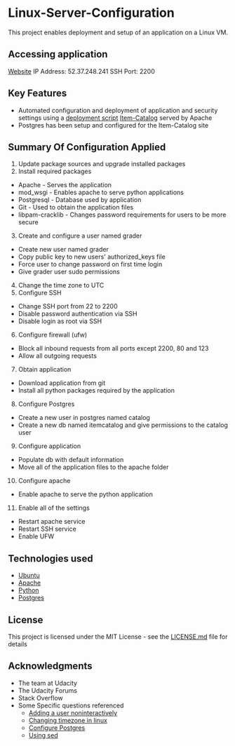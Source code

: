 # Linux-Server-Configuration

This project enables deployment and setup of an application on a Linux VM.  

## Accessing application
[Website](http://ec2-52-37-248-241.us-west-2.compute.amazonaws.com/)
IP Address: 52.37.248.241
SSH Port: 2200

## Key Features
* Automated configuration and deployment of application and security settings using a [deployment script](deployment.sh) [Item-Catalog](https://github.com/kevinbaijnath/Item-Catalog/tree/linuxserver) served by Apache
* Postgres has been setup and configured for the Item-Catalog site

## Summary Of Configuration Applied
1. Update package sources and upgrade installed packages
2. Install required packages
  * Apache - Serves the application
  * mod_wsgi - Enables apache to serve python applications
  * Postgresql - Database used by application
  * Git - Used to obtain the application files
  * libpam-cracklib - Changes password requirements for users to be more secure
3. Create and configure a user named grader
  * Create new user named grader
  * Copy public key to new users' authorized_keys file
  * Force user to change password on first time login
  * Give grader user sudo permissions
4. Change the time zone to UTC
5. Configure SSH
  * Change SSH port from 22 to 2200
  * Disable password authentication via SSH
  * Disable login as root via SSH
6. Configure firewall (ufw)
  * Block all inbound requests from all ports except 2200, 80 and 123
  * Allow all outgoing requests
7. Obtain application
  * Download application from git
  * Install all python packages required by the application
8. Configure Postgres
  * Create a new user in postgres named catalog
  * Create a new db named itemcatalog and give permissions to the catalog user
9. Configure application
  * Populate db with default information
  * Move all of the application files to the apache folder
10. Configure apache
  * Enable apache to serve the python application
11. Enable all of the settings
  * Restart apache service
  * Restart SSH service
  * Enable UFW

## Technologies used
* [Ubuntu](https://www.ubuntu.com/)
* [Apache](https://httpd.apache.org/)
* [Python](https://www.python.org/)
* [Postgres](https://www.postgresql.org/)

## License

This project is licensed under the MIT License - see the [LICENSE.md](LICENSE) file for details

## Acknowledgments

* The team at Udacity
* The Udacity Forums
* Stack Overflow
* Some Specific questions referenced
  * [Adding a user noninteractively](https://askubuntu.com/questions/94060/run-adduser-non-interactively)
  * [Changing timezone in linux](https://unix.stackexchange.com/questions/110522/timezone-setting-in-linux)
  * [Configure Postgres](https://help.ubuntu.com/community/PostgreSQL)
  * [Using sed](https://stackoverflow.com/questions/11694980/using-sed-insert-a-line-below-or-above-the-pattern)
